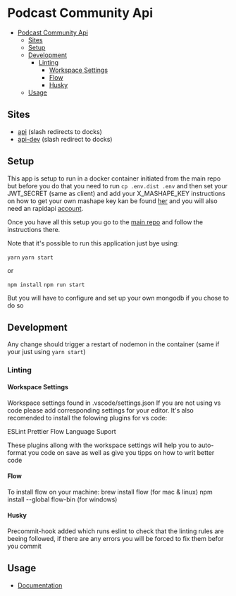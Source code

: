 # Podcast Community Api

- [Podcast Community Api](#podcast-community-api)
  - [Sites](#sites)
  - [Setup](#setup)
  - [Development](#development)
    - [Linting](#linting)
      - [Workspace Settings](#workspace-settings)
      - [Flow](#flow)
      - [Husky](#husky)
  - [Usage](#usage)

## Sites

* [api](https://thru.the.ether-api.sebastiangerstelsollerman.me/) (slash redirects to docks)
* [api-dev](https://dev.thru.the.ether-api.sebastiangerstelsollerman.me/) (slash redirect to docks)


## Setup

This app is setup to run in a docker container initiated from the main repo
but before you do that you need to run `cp .env.dist .env` and then set your JWT_SECRET (same as client) and add your X_MASHAPE_KEY
instructions on how to get your own mashape key kan be found [her](https://docs.rapidapi.com/docs/keys) and you will also need an rapidapi [account](https://rapidapi.com/developers?utm_source=mashape&utm_medium=301).

Once you have all this setup you go to the [main repo](https://github.com/SebastianGerS/podcast-community) and follow the instructions there.

Note that it's possible to run this application just bye using:

`yarn`
`yarn start` 

or

`npm install`
`npm run start`

But you will have to configure and set up your own mongodb if you chose to do so


## Development

Any change should trigger a restart of nodemon in the container (same if your just using `yarn start`)


### Linting


#### Workspace Settings

Workspace settings found in .vscode/settings.json
If you are not using vs code please add corresponding settings for your editor.
It's also recomended to install the folowing plugins for vs code:

ESLint
Prettier
Flow Language Suport

These plugins allong with the workspace settings will help you to auto-format
you code on save as well as give you tipps on how to writ better code

#### Flow
To install flow on your machine:
brew install flow (for mac & linux)
npm install --global flow-bin (for windows)

#### Husky
Precommit-hook added which runs eslint to check that the linting rules are beeing followed,
if there are any errors you will be forced to fix them befor you commit

## Usage

* [Documentation](https://documenter.getpostman.com/view/3252976/RWgnWzKb#intro)
